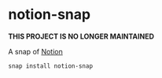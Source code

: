 # notion-snap

**THIS PROJECT IS NO LONGER MAINTAINED**

A snap of [Notion](https://notion.so)

```
snap install notion-snap
```
